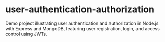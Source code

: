 # user-authentication-authorization
Demo project illustrating user authentication and authorization in Node.js with Express and MongoDB, featuring user registration, login, and access control using JWTs.

